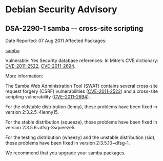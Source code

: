 
Debian Security Advisory
========================


DSA-2290-1 samba -- cross-site scripting
----------------------------------------



Date Reported:
07 Aug 2011
Affected Packages:

[samba](https://packages.debian.org/src:samba)

Vulnerable:
Yes
Security database references:
In Mitre's CVE dictionary: [CVE-2011-2522](https://security-tracker.debian.org/tracker/CVE-2011-2522), [CVE-2011-2694](https://security-tracker.debian.org/tracker/CVE-2011-2694).  

More information:

The Samba Web Administration Tool (SWAT) contains several cross-site request
forgery (CSRF) vulnerabilities
([CVE-2011-2522](https://security-tracker.debian.org/tracker/CVE-2011-2522)) and a cross-site scripting vulnerability
([CVE-2011-2694](https://security-tracker.debian.org/tracker/CVE-2011-2694)).


For the oldstable distribution (lenny), these problems have been fixed in
version 2:3.2.5-4lenny15.


For the stable distribution (squeeze), these problems have been fixed
in version 2:3.5.6~dfsg-3squeeze5.


For the testing distribution (wheezy) and the unstable distribution
(sid), these problems have been fixed in version 2:3.5.10~dfsg-1.


We recommend that you upgrade your samba packages.





